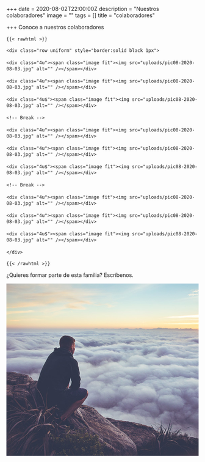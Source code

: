+++
date = 2020-08-02T22:00:00Z
description = "Nuestros colaboradores"
image = ""
tags = []
title = "colaboradores"

+++
Conoce a nuestros colaboradores

    {{< rawhtml >}}

<div class="box alt">

    <div class="row uniform" style="border:solid black 1px">
    
    <div class="4u"><span class="image fit"><img src="uploads/pic08-2020-08-03.jpg" alt="" /></span></div>
    
    <div class="4u"><span class="image fit"><img src="uploads/pic08-2020-08-03.jpg" alt="" /></span></div>
    
    <div class="4u$"><span class="image fit"><img src="uploads/pic08-2020-08-03.jpg" alt="" /></span></div>
    
    <!-- Break -->
    
    <div class="4u"><span class="image fit"><img src="uploads/pic08-2020-08-03.jpg" alt="" /></span></div>
    
    <div class="4u"><span class="image fit"><img src="uploads/pic08-2020-08-03.jpg" alt="" /></span></div>
    
    <div class="4u$"><span class="image fit"><img src="uploads/pic08-2020-08-03.jpg" alt="" /></span></div>
    
    <!-- Break -->
    
    <div class="4u"><span class="image fit"><img src="uploads/pic08-2020-08-03.jpg" alt="" /></span></div>
    
    <div class="4u"><span class="image fit"><img src="uploads/pic08-2020-08-03.jpg" alt="" /></span></div>
    
    <div class="4u$"><span class="image fit"><img src="uploads/pic08-2020-08-03.jpg" alt="" /></span></div>
    
    </div>

</div>

    {{< /rawhtml >}}

¿Quieres formar parte de esta familia? Escríbenos.

![](/uploads/pic08-2020-08-03.jpg)